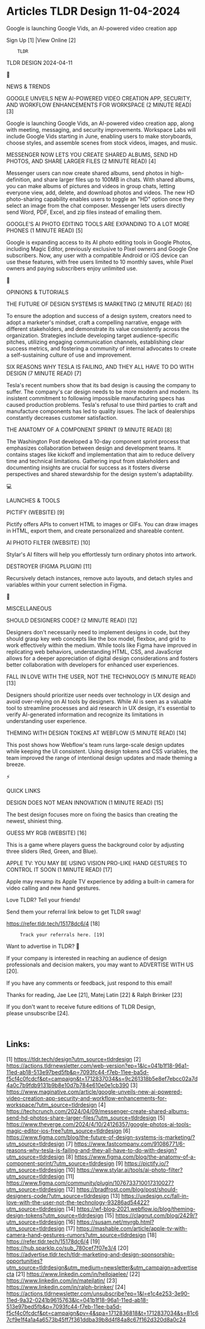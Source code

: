# Articles TLDR Design 11-04-2024

Google is launching Google Vids, an AI-powered video creation app  

 Sign Up [1] |View Online [2] 

		TLDR 

TLDR DESIGN 2024-04-11

📱 

NEWS & TRENDS

 GOOGLE UNVEILS NEW AI-POWERED VIDEO CREATION APP, SECURITY, AND
WORKFLOW ENHANCEMENTS FOR WORKSPACE (2 MINUTE READ) [3] 

 Google is launching Google Vids, an AI-powered video creation app,
along with meeting, messaging, and security improvements. Workspace
Labs will include Google Vids starting in June, enabling users to make
storyboards, choose styles, and assemble scenes from stock videos,
images, and music. 

 MESSENGER NOW LETS YOU CREATE SHARED ALBUMS, SEND HD PHOTOS, AND
SHARE LARGER FILES (2 MINUTE READ) [4] 

 Messenger users can now create shared albums, send photos in
high-definition, and share larger files up to 100MB in chats. With
shared albums, you can make albums of pictures and videos in group
chats, letting everyone view, add, delete, and download photos and
videos. The new HD photo-sharing capability enables users to toggle an
"HD" option once they select an image from the chat composer.
Messenger lets users directly send Word, PDF, Excel, and zip files
instead of emailing them. 

 GOOGLE’S AI PHOTO EDITING TOOLS ARE EXPANDING TO A LOT MORE PHONES
(1 MINUTE READ) [5] 

 Google is expanding access to its AI photo editing tools in Google
Photos, including Magic Editor, previously exclusive to Pixel owners
and Google One subscribers. Now, any user with a compatible Android or
iOS device can use these features, with free users limited to 10
monthly saves, while Pixel owners and paying subscribers enjoy
unlimited use. 

🚀 

OPINIONS & TUTORIALS

 THE FUTURE OF DESIGN SYSTEMS IS MARKETING (2 MINUTE READ) [6] 

 To ensure the adoption and success of a design system, creators need
to adopt a marketer's mindset, craft a compelling narrative, engage
with different stakeholders, and demonstrate its value consistently
across the organization. Strategies include developing target
audience-specific pitches, utilizing engaging communication channels,
establishing clear success metrics, and fostering a community of
internal advocates to create a self-sustaining culture of use and
improvement. 

 SIX REASONS WHY TESLA IS FAILING, AND THEY ALL HAVE TO DO WITH DESIGN
(7 MINUTE READ) [7] 

 Tesla's recent numbers show that its bad design is causing the
company to suffer. The company's car design needs to be more modern
and modern. Its insistent commitment to following impossible
manufacturing specs has caused production problems. Tesla's refusal to
use third parties to craft and manufacture components has led to
quality issues. The lack of dealerships constantly decreases customer
satisfaction. 

 THE ANATOMY OF A COMPONENT SPRINT (9 MINUTE READ) [8] 

 The Washington Post developed a 10-day component sprint process that
emphasizes collaboration between design and development teams. It
contains stages like kickoff and implementation that aim to reduce
delivery time and technical limitations. Gathering input from
stakeholders and documenting insights are crucial for success as it
fosters diverse perspectives and shared stewardship for the design
system's adaptability. 

💻 

LAUNCHES & TOOLS

 PICTIFY (WEBSITE) [9] 

 Pictify offers APIs to convert HTML to images or GIFs. You can draw
images in HTML, export them, and create personalized and shareable
content. 

 AI PHOTO FILTER (WEBSITE) [10] 

 Stylar's AI filters will help you effortlessly turn ordinary photos
into artwork. 

 DESTROYER (FIGMA PLUGIN) [11] 

 Recursively detach instances, remove auto layouts, and detach styles
and variables within your current selection in Figma. 

🎁 

MISCELLANEOUS

 SHOULD DESIGNERS CODE? (2 MINUTE READ) [12] 

 Designers don't necessarily need to implement designs in code, but
they should grasp key web concepts like the box model, flexbox, and
grid to work effectively within the medium. While tools like Figma
have improved in replicating web behaviors, understanding HTML, CSS,
and JavaScript allows for a deeper appreciation of digital design
considerations and fosters better collaboration with developers for
enhanced user experiences. 

 FALL IN LOVE WITH THE USER, NOT THE TECHNOLOGY (5 MINUTE READ) [13] 

 Designers should prioritize user needs over technology in UX design
and avoid over-relying on AI tools by designers. While AI is seen as a
valuable tool to streamline processes and aid research in UX design,
it's essential to verify AI-generated information and recognize its
limitations in understanding user experience. 

 THEMING WITH DESIGN TOKENS AT WEBFLOW (5 MINUTE READ) [14] 

 This post shows how Webflow's team runs large-scale design updates
while keeping the UI consistent. Using design tokens and CSS
variables, the team improved the range of intentional design updates
and made theming a breeze. 

⚡ 

QUICK LINKS

 DESIGN DOES NOT MEAN INNOVATION (1 MINUTE READ) [15] 

 The best design focuses more on fixing the basics than creating the
newest, shiniest thing. 

 GUESS MY RGB (WEBSITE) [16] 

 This is a game where players guess the background color by adjusting
three sliders (Red, Green, and Blue). 

 APPLE TV: YOU MAY BE USING VISION PRO-LIKE HAND GESTURES TO CONTROL
IT SOON (1 MINUTE READ) [17] 

 Apple may revamp its Apple TV experience by adding a built-in camera
for video calling and new hand gestures. 

Love TLDR? Tell your friends!

 Send them your referral link below to get TLDR swag! 

 https://refer.tldr.tech/15178dc6/4 [18] 

		 Track your referrals here. [19] 

Want to advertise in TLDR? 📰

 If your company is interested in reaching an audience of design
professionals and decision makers, you may want to ADVERTISE WITH US
[20]. 

 If you have any comments or feedback, just respond to this email! 

Thanks for reading, 
Jae Lee [21], Matej Latin [22] & Ralph Brinker [23] 

If you don't want to receive future editions of TLDR Design,
please unsubscribe [24]. 

  

 

Links:
------
[1] https://tldr.tech/design?utm_source=tldrdesign
[2] https://actions.tldrnewsletter.com/web-version?ep=1&lc=041b1f18-96a1-11ed-ab18-513e97bed5fb&p=7093fc44-f7eb-11ee-ba5d-f5cf4c0fcdcf&pt=campaign&t=1712837034&s=9c261318b5e8ef7ebcc02a7d4a0c7b9fdb9131b9b8e10d7b784e610e0e1cb390
[3] https://www.maginative.com/article/google-unveils-new-ai-powered-video-creation-app-security-and-workflow-enhancements-for-workspace/?utm_source=tldrdesign
[4] https://techcrunch.com/2024/04/09/messenger-create-shared-albums-send-hd-photos-share-larger-files/?utm_source=tldrdesign
[5] https://www.theverge.com/2024/4/10/24126357/google-photos-ai-tools-magic-editor-ios-free?utm_source=tldrdesign
[6] https://www.figma.com/blog/the-future-of-design-systems-is-marketing/?utm_source=tldrdesign
[7] https://www.fastcompany.com/91086771/6-reasons-why-tesla-is-failing-and-they-all-have-to-do-with-design?utm_source=tldrdesign
[8] https://www.figma.com/blog/the-anatomy-of-a-component-sprint/?utm_source=tldrdesign
[9] https://pictify.io/?utm_source=tldrdesign
[10] https://www.stylar.ai/tools/ai-photo-filter?utm_source=tldrdesign
[11] https://www.figma.com/community/plugin/1076733710017310027?utm_source=tldrdesign
[12] https://bradfrost.com/blog/post/should-designers-code/?utm_source=tldrdesign
[13] https://uxdesign.cc/fall-in-love-with-the-user-not-the-technology-93286ad54422?utm_source=tldrdesign
[14] https://wf-blog-2021.webflow.io/blog/theming-design-tokens?utm_source=tldrdesign
[15] https://clagnut.com/blog/2429/?utm_source=tldrdesign
[16] https://susam.net/myrgb.html?utm_source=tldrdesign
[17] https://mashable.com/article/apple-tv-with-camera-hand-gestures-rumors?utm_source=tldrdesign
[18] https://refer.tldr.tech/15178dc6/4
[19] https://hub.sparklp.co/sub_780cef7f07e3/4
[20] https://advertise.tldr.tech/tldr-marketing-and-design-sponsorship-opportunities?utm_source=tldrdesign&utm_medium=newsletter&utm_campaign=advertisecta
[21] https://www.linkedin.com/in/hellojaelee/
[22] https://www.linkedin.com/in/matejlatin/
[23] https://www.linkedin.com/in/ralph-brinker/
[24] https://actions.tldrnewsletter.com/unsubscribe?ep=1&l=e1c4e253-3e90-11ed-9a32-0241b9615763&lc=041b1f18-96a1-11ed-ab18-513e97bed5fb&p=7093fc44-f7eb-11ee-ba5d-f5cf4c0fcdcf&pt=campaign&pv=4&spa=1712836818&t=1712837034&s=81c67cf9e1f4a1a4a6573b45ff7f361ddba39b8d4f84a8c67f162d320d8a0c24